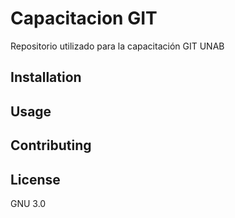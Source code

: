 # Capacitacion GIT

Repositorio utilizado para la capacitación GIT UNAB

## Installation

## Usage


## Contributing


## License
GNU 3.0
